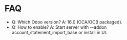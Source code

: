 # FAQ

- Q: Which Odoo version? A: 16.0 (OCA/OCB packaged).
- Q: How to enable? A: Start server with --addon account_statement_import_base or install in UI.
